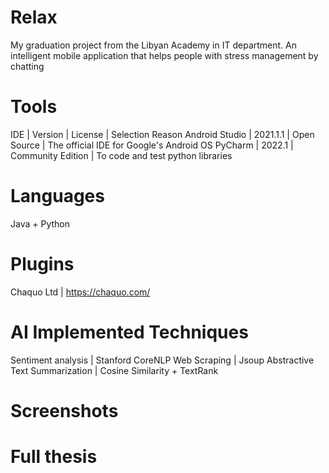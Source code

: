 # Relax
My graduation project from the Libyan Academy in IT department.
An intelligent mobile application that helps people with stress management by chatting

# Tools

IDE            | Version | License | Selection Reason
Android Studio | 2021.1.1 | Open Source | The official IDE for Google's Android OS
PyCharm        | 2022.1   | Community Edition | To code and test python libraries

# Languages
Java + Python

# Plugins
Chaquo Ltd | https://chaquo.com/

# AI Implemented Techniques 
Sentiment analysis | Stanford CoreNLP 
Web Scraping | Jsoup
Abstractive Text Summarization | Cosine Similarity + TextRank

# Screenshots


# Full thesis 





